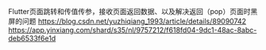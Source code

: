 Flutter页面跳转和传值传参，接收页面返回数据、以及解决返回（pop）页面时黑屏的问题  https://blog.csdn.net/yuzhiqiang_1993/article/details/89090742  https://app.yinxiang.com/shard/s35/nl/9757212/f618fd04-9dc1-48ac-8abc-deb6533f6e1d 